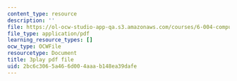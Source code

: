 ```yaml
---
content_type: resource
description: ''
file: https://ol-ocw-studio-app-qa.s3.amazonaws.com/courses/6-004-computation-structures-spring-2017/2bc6c3065a466d004aaab148ea39dafe_VxVF6QzwtwI.pdf
file_type: application/pdf
learning_resource_types: []
ocw_type: OCWFile
resourcetype: Document
title: 3play pdf file
uid: 2bc6c306-5a46-6d00-4aaa-b148ea39dafe
---
```

